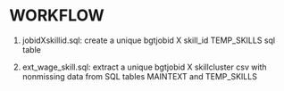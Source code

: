 # WORKFLOW
1. jobidXskillid.sql: create a unique bgtjobid X skill_id TEMP_SKILLS sql table 

2. ext_wage_skill.sql: extract a unique bgtjobid X skillcluster csv with nonmissing data from SQL tables MAINTEXT and TEMP_SKILLS




